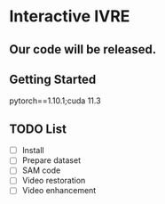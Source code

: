 # Interactive IVRE
## Our code will be released.
## Getting Started
pytorch==1.10.1;cuda 11.3
## TODO List
- [ ] Install
- [ ] Prepare dataset
- [ ] SAM code
- [ ] Video restoration
- [ ] Video enhancement
